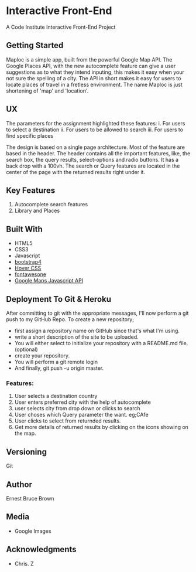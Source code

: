 # Interactive Front-End

A Code Institute Interactive Front-End Project

## Getting Started

Maploc is a simple app, built from the powerful Google Map API. 
The Google Places API, with the new autocomplete feature can give a 
user suggestions as to what they intend inputing, 
this makes it easy when your not sure the spelling of a city.
The API in short makes it easy for users to locate places of travel in a fretless environment.
The name Maploc is just shortening of 'map' and 'location'.

## UX

The parameters for the assignment highlighted these features: 
  i. For users to select a destination 
  ii. For users to be allowed to search
  iii. For users to find specific places
  
The design is based on a single page architecture. Most of the feature are based in the header. 
The header contains all the important features, like, the search box, the query results, select-options and radio buttons. 
It has a back drop with a 100vh. 
The search or Query features are located in the center of the page with the returned results right under it. 



## Key Features

1. Autocomplete search features 
2. Library and Places 


## Built With

* HTML5 
* CSS3
* Javascript
* [bootstrap4](https://getbootstrap.com/)
* [Hover CSS](http://ianlunn.github.io/Hover/)
* [fontawesone](https://fontawesome.com/icons?d=gallery&s=solid&m=free)
* [Google Maps Javascript API](https://cloud.google.com/maps-platform/)


## Deployment To Git & Heroku

After committing to git with the appropriate messages, 
I'll now perform a git push to my GitHub Repo.
To create a new repository;
* first assign a repository name on GitHub since that's what I'm using.
* write a short description of the site to be uploaded.
* You will either select to initialize your repository with a README.md file. (optional)
* create your repository.
* You will perform a git remote login
* And finally, git push -u origin master.


### Features:

1. User selects a destination country
2. User enters preferred city with the help of autocomplete
3. user selects city from drop down or clicks to search
4. User choses which Query parameter the want. eg;CAfe
5. User clicks to select from returnded results.
5. Get more details of returned results by clicking on the icons showing on the map.


## Versioning

 Git


## Author

Ernest Bruce Brown


## Media

* Google Images


## Acknowledgments

* Chris. Z
